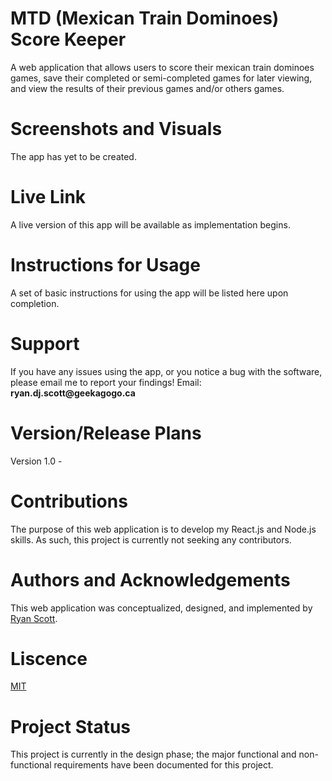 # MTD (Mexican Train Dominoes) Score Keeper
A web application that allows users to score their mexican train dominoes games, save their completed or semi-completed games for later viewing, and view the results of their previous games and/or others games.

# Screenshots and Visuals
The app has yet to be created.

# Live Link 
A live version of this app will be available as implementation begins.

# Instructions for Usage
A set of basic instructions for using the app will be listed here upon completion.

# Support
If you have any issues using the app, or you notice a bug with the software, please email me to report your findings!
Email: __ryan.dj.scott@geekagogo.ca__

# Version/Release Plans
Version 1.0 - 

# Contributions
The purpose of this web application is to develop my React.js and Node.js skills. As such, this project is currently not seeking any contributors.

# Authors and Acknowledgements
This web application was conceptualized, designed, and implemented by [Ryan Scott](https://github.com/RyanDJScott).

# Liscence
[MIT](https://choosealicense.com/licenses/mit/)

# Project Status
This project is currently in the design phase; the major functional and non-functional requirements have been documented for this project. 



